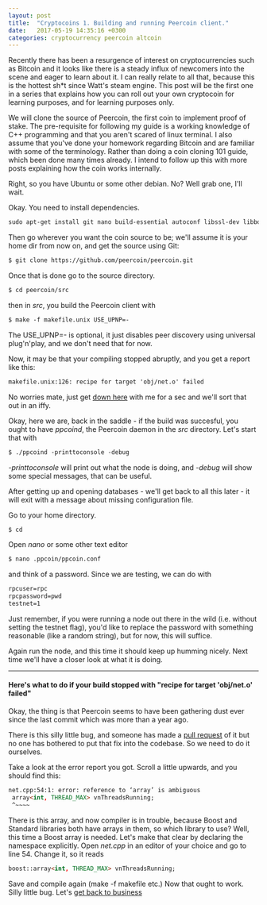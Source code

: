 ```yaml
---
layout: post
title:  "Cryptocoins 1. Building and running Peercoin client."
date:   2017-05-19 14:35:16 +0300
categories: cryptocurrency peercoin altcoin
---
```


Recently there has been a resurgence of interest on cryptocurrencies such as Bitcoin and it looks like there is a steady influx of newcomers into the scene and eager to learn about it. I can really relate to all that, because this is the hottest sh*t since Watt's steam engine. This post will be the first one in a series that explains how you can roll out your own cryptocoin for learning purposes, and for learning purposes only. 

We will clone the source of Peercoin, the first coin to implement proof of stake. The pre-requisite for following my guide is a working knowledge of C++ programming and that you aren't scared of linux terminal. I also assume that you've done your homework regarding Bitcoin and are familiar with some of the terminology. Rather than doing a coin cloning 101 guide, which been done many times already. I intend to follow up this with more posts explaining how the coin works internally.

Right, so you have Ubuntu or some other debian. No? Well grab one, I'll wait.

Okay. You need to install dependencies.

``` html
sudo apt-get install git nano build-essential autoconf libssl-dev libboost-all-dev libdb++-dev libdb-dev --yes
``` 
Then go wherever you want the coin source to be; we'll assume it is your home dir from now on, and get the source using Git:

``` html
$ git clone https://github.com/peercoin/peercoin.git
``` 
Once that is done go to the source directory.

``` html
$ cd peercoin/src
``` 
then in _src_, you build the Peercoin client with 

``` html
$ make -f makefile.unix USE_UPNP=- 
``` 
The USE_UPNP=- is optional, it just disables peer discovery using universal plug'n'play, and we don't need that for now. 

Now, it may be that your compiling stopped abruptly, and you get a report like this:

``` html
makefile.unix:126: recipe for target 'obj/net.o' failed
``` 
No worries mate, just get [down here](#array_problem) with me for a sec and we'll sort that out in an iffy.

<a name="back_to_business"></a> 
Okay, here we are, back in the saddle  - if the build was succesful, you ought to have _ppcoind_, the Peercoin daemon in the _src_ directory. Let's start that with

``` html
$ ./ppcoind -printtoconsole -debug
``` 
_-printtoconsole_ will print out what the node is doing, and _-debug_ will show some special messages, that can be useful.

After getting up and opening databases - we'll get back to all this later - it will exit with a message about missing configuration file.

Go to your home directory. 

``` html
$ cd
``` 
Open _nano_ or some other text editor

``` html
$ nano .ppcoin/ppcoin.conf
``` 

and think of a password. Since we are testing, we can do with 

``` html
rpcuser=rpc 
rpcpassword=pwd 
testnet=1
``` 

Just remember, if you were running a node out there in the wild (i.e. without setting the testnet flag), you'd like to replace the password with something reasonable (like a random string), but for now, this will suffice.

Again run the node, and this time it should keep up humming nicely. Next time we'll have a closer look at what it is doing.

***

#### Here's what to do if your build stopped with "recipe for target 'obj/net.o' failed"

<a name="array_problem"></a> 

Okay, the thing is that Peercoin seems to have been gathering dust ever since the last commit which was more than a year ago. 

There is this silly little bug, and someone has made a [pull request](https://github.com/peercoin/peercoin/pull/122) of it but no one has bothered to put that fix into the codebase. So we need to do it ourselves. 

Take a look at the error report you got. Scroll a little upwards, and you should find this:

``` html
net.cpp:54:1: error: reference to ‘array’ is ambiguous
 array<int, THREAD_MAX> vnThreadsRunning;
 ^~~~~
``` 

There is this array, and now compiler is in trouble, because Boost and Standard libraries both have arrays in them, so which library to use? Well, this time a Boost array is needed. Let's make that clear by declaring the namespace explicitly. Open _net.cpp_ in an editor of your choice and go to line 54. Change it, so it reads 
``` html
boost::array<int, THREAD_MAX> vnThreadsRunning;
``` 

Save and compile again (make -f makefile etc.) Now that ought to work. Silly little bug. Let's [get back to business](#back_to_business)



